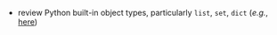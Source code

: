 
 - review Python built-in object types, particularly `list`, `set`, `dict`
 (*e.g.*, [here](https://docs.python.org/3.4/library/stdtypes.html))
